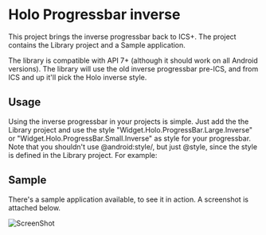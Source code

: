 Holo Progressbar inverse
=====================

This project brings the inverse progressbar back to ICS+.
The project contains the Library project and a Sample application.

The library is compatible with API 7+ (although it should work on all Android versions). The library will use the old inverse progressbar pre-ICS, and from ICS and up it'll pick the Holo inverse style.

Usage
-----

Using the inverse progressbar in your projects is simple. Just add the the Library project and use the style "Widget.Holo.ProgressBar.Large.Inverse" or "Widget.Holo.ProgressBar.Small.Inverse" as style for your progressbar. Note that you shouldn't use @android:style/, but just @style, since the style is defined in the Library project. For example:
	<ProgressBar 
        style="@style/Widget.Holo.ProgressBar.Large.Inverse"
        android:layout_width="wrap_content"
        android:layout_height="wrap_content"/>

Sample
-----
There's a sample application available, to see it in action. A screenshot is attached below.

![ScreenShot](https://raw.github.com/vdesmet93/holo-progressbar-inverse/master/sample_screenshot.png)



